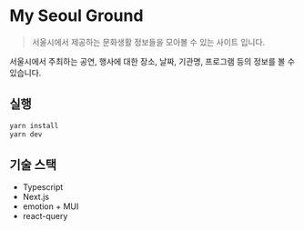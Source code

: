 # My Seoul Ground
> 서울시에서 제공하는 문화생활 정보들을 모아볼 수 있는 사이트 입니다.

서울시에서 주최하는 공연, 행사에 대한 장소, 날짜, 기관명, 프로그램 등의 정보를 볼 수 있습니다.


## 실행

```sh
yarn install
yarn dev
```


## 기술 스택
* Typescript
* Next.js
* emotion + MUI
* react-query
